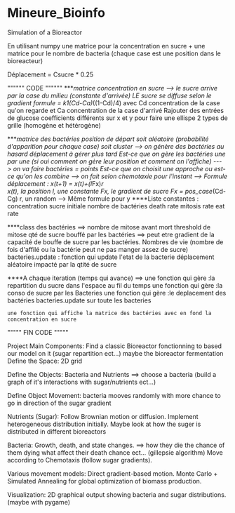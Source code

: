 # Mineure_Bioinfo
Simulation of a Bioreactor

En utilisant numpy
une matrice pour la concentration en sucre + une matrice pour le nombre de bacteria (chaque case est une position dans le bioreacteur)

Déplacement = Csucre * 0.25

"""""" CODE """"""
****matrice concentration en sucre --> le sucre arrive par la case du milieu (constante d'arrivée)
	LE sucre se diffuse selon le gradient
	formule = k1(Cd-Ca)*((1-Cd)/4) avec Cd concentration de la case qu'on regarde et Ca concentration de la case d'arrivé
	Rajouter des entrées de glucose
	coefficients différents sur x et y pour faire une ellispe 
	2 types de grille (homogène et hétérogène)

	
****matrice des bactéries
	position de départ soit aléatoire (probabilité d'apparition pour chaque case) soit cluster
	--> on génère des bactéries au hasard
	déplacement à gérer plus tard
	Est-ce que on gère les bactéries une par une (si oui comment on gère leur position et comment on l'affiche) 
	---> on va faire bactéries = points
	Est-ce que on choisit une approche ou est-ce qu'on les combine 
	--> on fait selon chemotaxie pour l'instant
	--> Formule déplacement : x(t+1) = x(t)+(l*Fx)*r	
		x(t), la position
		l, une constante
		Fx, le gradient de sucre 
			Fx = pos_case*(Cd-Cg)
		r, un random 
	--> Même formule pour y
****Liste constantes : 
concentration sucre initiale
nombre de bactéries
death rate
mitosis rate
eat rate


****class des bactéries ==>
	nombre de mitose avant mort
	threshold de mitose
	qté de sucre bouffé par les bactéries ==> peut etre gradient de la capacité de bouffe de sucre par les bactéries.
	Nombres de vie (nombre de fois d'affilé ou la bactérie peut ne pas manger assez de sucre)
	bacteries.update : fonction qui update l'etat de la bacterie
	déplacement aléatoire impacté par la qtité de sucre
	
****A chaque iteration (temps qui avance) ==>
	une fonction qui gère :la repartition du sucre dans l'espace au fil du temps
	une fonction qui gère :la conso de sucre par les Bacteries
	une fonction qui gère :le deplacement des bactéries
	bacteries.update sur toute les bacteries
	
	une fonction qui affiche la matrice des bactéries avec en fond la concentration en sucre
""""" FIN CODE """""




Project Main Components:
	Find a classic Bioreactor fonctionning to based our model on it (sugar repartition ect…) maybe the bioreactor fermentation
	Define the Space:
	2D grid

Define the Objects:
	Bacteria and Nutrients ==> choose a bacteria (build a graph of it's interactions with sugar/nutrients ect…)

Define Object Movement:
	bacteria mooves randomly with more chance to go in direction of the sugar gradient

Nutrients (Sugar):
	Follow Brownian motion or diffusion.
	Implement heterogeneous distribution initially.
	Maybe look at how the suger is distributed in different bioreactors

Bacteria:
	Growth, death, and state changes. ==> how they die the chance of them dying what affect their death chance ect… (gillepsie algorithm)
	Move according to Chemotaxis (follow sugar gradients).

Various movement models:
	Direct gradient-based motion.
	Monte Carlo + Simulated Annealing for global optimization of biomass production.

Visualization:
	2D graphical output showing bacteria and sugar distributions. (maybe with pygame)

